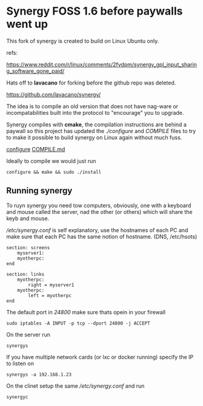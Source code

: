# Synergy FOSS 1.6 before paywalls went up

This fork of synergy is created to build on Linux Ubuntu only.  

refs:

https://www.reddit.com/r/linux/comments/2fydpm/synergy_gpl_input_sharing_software_gone_paid/

Hats off to **lavacano** for forking before the github repo was deleted.

https://github.com/lavacano/synergy/

The idea is to compile an old version that does not have nag-ware or incompatabilities built into the protocol to "encourage" you to upgrade.

Synergy compiles with **cmake**, the compilation instructions are behind a paywall so this project has updated the _./configure_ and _COMPILE_ files to try to make it possible to build synergy on Linux again without much fuss.

[configure](configure)
[COMPILE.md](COMPILE.md)


Ideally to compile we would just run 

	configure && make && sudo ./install

## Running synergy

To ruyn synergy you need tow computers, obviously, one with a keyboard and mouse called the server, nad the other (or others) which will share the keyb and mouse.

_/etc/synergy.conf_ is self explanatory,  use the hostnames of each PC and make sure that each PC has the same notion of hostname. (DNS, /etc/hsots)

	section: screens
	    myserver1:
	    myotherpc:
	end

	section: links
	    myotherpc:
	        right = myserver1
	    myotherpc:
	        left = myotherpc
	end

The default port in _24800_ make sure thats opein in your firewall

	sudo iptables -A INPUT -p tcp --dport 24800 -j ACCEPT

On the server run 

	synergys

If you have multiple network cards (or lxc or docker running) specify the IP to listen on

	synergys -a 192.168.1.23

On the clinet setup the same _/etc/synergy.conf_ and run

	synergyc

